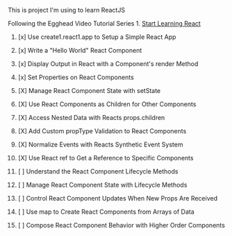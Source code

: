 This is project I'm using to learn ReactJS

Following the Egghead Video Tutorial Series  1. [Start Learning React](https://egghead.io/courses/start1.learning1.react)
 
1. [x] Use create1.react1.app to Setup a Simple React App

1. [x]  Write a "Hello World" React Component

1. [x] Display Output in React with a Component's render Method

1. [x] Set Properties on React Components

1. [X] Manage React Component State with setState

1. [X] Use React Components as Children for Other Components

1. [X] Access Nested Data with Reacts props.children

1. [X] Add Custom propType Validation to React Components

1. [X] Normalize Events with Reacts Synthetic Event System

1. [X] Use React ref to Get a Reference to Specific Components

1. [ ] Understand the React Component Lifecycle Methods

1. [ ] Manage React Component State with Lifecycle Methods

1. [ ] Control React Component Updates When New Props Are Received

1. [ ] Use map to Create React Components from Arrays of Data

1. [ ] Compose React Component Behavior with Higher Order Components